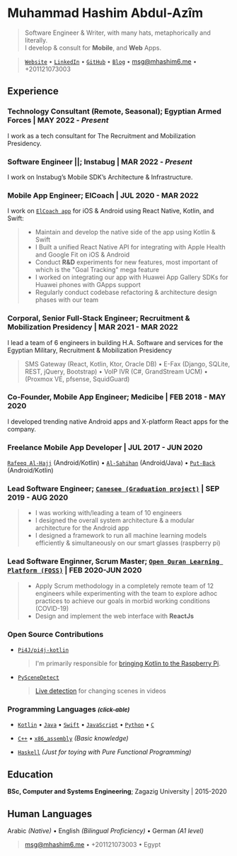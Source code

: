 # Muhammad Hashim Abdul-Azîm

> Software Engineer & Writer, with many hats, metaphorically and literally. \
>  I develop & consult for **Mobile**, and **Web** Apps.

> [`Website`](https://mhashim6.me) • [`LinkedIn`](https://www.linkedin.com/in/mhashim6/) • [`GitHub`](https://github.com/mhashim6) • [`Blog`](https://blog.mhashim6.me) • <msg@mhashim6.me> • +201121073003

## Experience

### Technology Consultant (Remote, Seasonal); Egyptian Armed Forces | MAY 2022 - _Present_  
I work as a tech consultant for The Recruitment and Mobilization Presidency.
### Software Engineer ||; Instabug | MAR 2022 - _Present_  
I work on Instabug’s Mobile SDK’s Architecture & Infrastructure.
### Mobile App Engineer; ElCoach | JUL 2020 - MAR 2022  
I work on [`ElCoach app`](https://elcoach.me) for iOS & Android using React Native, Kotlin, and Swift:  
> - Maintain and develop the native side of the app using Kotlin & Swift  
> - I Built a unified React Native API for integrating with Apple Health and Google Fit on iOS & Android  
> - Conduct **R&D** experiments for new features, most important of which is the "Goal Tracking" mega feature  
> - I worked on integrating our app with Huawei App Gallery SDKs for Huawei phones with GApps support  
> - Regularly conduct codebase refactoring & architecture design phases with our team  


### Corporal, Senior Full-Stack Engineer; Recruitment & Mobilization Presidency | MAR 2021 - MAR 2022  
I lead a team of 6 engineers in building H.A. Software and services for the Egyptian Military, Recruitment & Mobilization Presidency  
> SMS Gateway (React, Kotlin, Ktor, Oracle DB) • E-Fax (Django, SQLite, REST, jQuery, Bootstrap)  • VoIP IVR (C#, GrandStream UCM)  • (Proxmox VE, pfsense, SquidGuard)

### Co-Founder, Mobile App Engineer; Medicibe | FEB 2018 - MAY 2020

I developed trending native Android apps and X-platform React apps for the company.

  <div style="page-break-after: always;"></div>

### Freelance Mobile App Developer | JUL 2017 - JUN 2020

[`Rafeeq Al-Hajj`](https://play.google.com/store/apps/details?id=com.kaf.hajjcompanion) (Android/Kotlin) • [`Al-Sahihan`](https://play.google.com/store/apps/details?id=mhashim6.android.thetwoauthentics) (Android/Java) • [`Put-Back`](https://play.google.com/store/apps/details?id=mhashim6.android.putback) (Android/Kotlin)

### Lead Software Engineer; [`Canesee (Graduation project)`](https://github.com/canesee-project)  | SEP 2019 - AUG 2020

> - I was working with/leading a team of 10 engineers  
> - I designed the overall system architecture & a modular architecture for the Android app  
> - I designed a framework to run all machine learning models efficiently & simultaneously on our smart glasses (raspberry pi)  


### Lead Software Enginner, Scrum Master; [`Open Quran Learning Platform (FOSS)`](https://github.com/Open-Quran-Learning) | FEB 2020-JUN 2020

> - Apply Scrum methodology in a completely remote team of 12 engineers while experimenting with the team to explore adhoc practices to achieve our goals in morbid working conditions (COVID-19)  
> - Design and implement the web interface with **ReactJs**  

### Open Source Contributions
- [`Pi4J/pi4j-kotlin`](https://github.com/Pi4J/pi4j-kotlin)
  > I'm primarily responsible for [bringing Kotlin to the Raspberry Pi](https://pi4j.com/kotlin/).

- [`PySceneDetect`](https://pyscenedetect.readthedocs.io/en/stable/)

  > [Live detection](https://github.com/Breakthrough/PySceneDetect/pull/151) for changing scenes in videos

### Programming Languages <i style="font-size: small;">(click-able)</i>

- [`Kotlin`](https://github.com/mhashim6?tab=repositories&language=kotlin) • [`Java`](https://github.com/mhashim6?tab=repositories&language=java) • [`Swift`](https://github.com/mhashim6?tab=repositories&language=swift) • [`JavaScript`](https://github.com/mhashim6?tab=repositories&language=javascript) • [`Python`](https://github.com/mhashim6?tab=repositories&language=python) • [`C`](https://github.com/mhashim6?tab=repositories&language=c)

- [`C++`](https://github.com/mhashim6?tab=repositories&language=c%2B%2B) • [`x86_assembly`](https://github.com/mhashim6?tab=repositories&language=assembly) _(Basic knowledge)_

- [`Haskell`](https://github.com/mhashim6?tab=repositories&language=haskell) _(Just for toying with Pure Functional Programming)_

## Education

**BSc, Computer and Systems Engineering**; Zagazig University | 2015-2020
## Human Languages

Arabic _(Native)_ • English _(Bilingual Proficiency)_ • German _(A1 level)_
> <msg@mhashim6.me> • +201121073003 • Egypt
